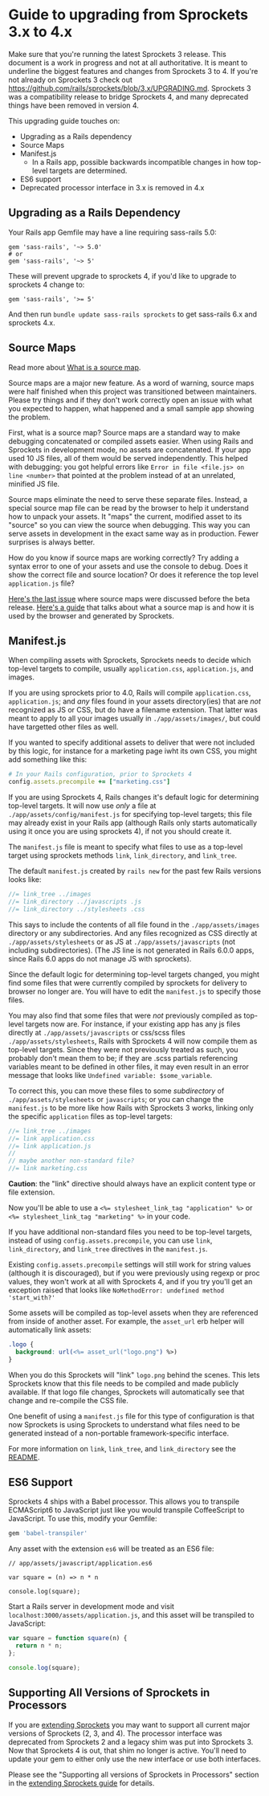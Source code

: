 # Guide to upgrading from Sprockets 3.x to 4.x

Make sure that you're running the latest Sprockets 3 release. This document is a work in progress and not at all authoritative. It is meant to underline the biggest features and changes from Sprockets 3 to 4. If you're not already on Sprockets 3 check out https://github.com/rails/sprockets/blob/3.x/UPGRADING.md. Sprockets 3 was a compatibility release to bridge Sprockets 4, and many deprecated things have been removed in version 4.

This upgrading guide touches on:

- Upgrading as a Rails dependency
- Source Maps
- Manifest.js
  - In a Rails app, possible backwards incompatible changes in how top-level targets are determined.
- ES6 support
- Deprecated processor interface in 3.x is removed in 4.x

## Upgrading as a Rails Dependency

Your Rails app Gemfile may have a line requiring sass-rails 5.0:

    gem 'sass-rails', '~> 5.0'
    # or
    gem 'sass-rails', '~> 5'

These will prevent upgrade to sprockets 4, if you'd like to upgrade to sprockets 4 change to:

    gem 'sass-rails', '>= 5'

And then run `bundle update sass-rails sprockets` to get sass-rails 6.x and sprockets 4.x.

## Source Maps

Read more about [What is a source map](https://schneems.com/2017/11/14/wtf-is-a-source-map/).

Source maps are a major new feature. As a word of warning, source maps were half finished when this project was transitioned between maintainers. Please try things and if they don't work correctly open an issue with what you expected to happen, what happened and a small sample app showing the problem.

First, what is a source map? Source maps are a standard way to make debugging concatenated or compiled assets easier. When using Rails and Sprockets in development mode, no assets are concatenated. If your app used 10 JS files, all of them would be served independently. This helped with debugging: you got helpful errors like `Error in file <file.js> on line <number>` that pointed at the problem instead of at an unrelated, minified JS file.

Source maps eliminate the need to serve these separate files. Instead, a special source map file can be read by the browser to help it understand how to unpack your assets. It "maps" the current, modified asset to its "source" so you can view the source when debugging. This way you can serve assets in development in the exact same way as in production. Fewer surprises is always better.

How do you know if source maps are working correctly? Try adding a syntax error to one of your assets and use the console to debug. Does it show the correct file and source location? Or does it reference the top level `application.js` file?

[Here's the last issue](https://github.com/rails/sprockets/issues/157) where source maps were discussed before the beta release. [Here's a guide](https://github.com/rails/sprockets/blob/master/guides/source_maps.md) that talks about what a source map is and how it is used by the browser and generated by Sprockets.

## Manifest.js

When compiling assets with Sprockets, Sprockets needs to decide which top-level targets to compile, usually `application.css`, `application.js`, and images.

If you are using sprockets prior to 4.0, Rails will compile `application.css`, `application.js`; and *any* files found in your assets directory(ies) that are _not_ recognized as JS or CSS, but do have a filename extension. That latter was meant to apply to all your images usually in `./app/assets/images/`, but could have targetted other files as well.

If you wanted to specify additional assets to deliver that were not included by this logic, for instance for a marketing page iwht its own CSS, you might add something like this:


```ruby
# In your Rails configuration, prior to Sprockets 4
config.assets.precompile += ["marketing.css"]
```

If you are using Sprockets 4, Rails changes it's default logic for determining top-level targets.  It will now use _only_ a file at `./app/assets/config/manifest.js` for specifying top-level targets; this file may already exist in your Rails app (although Rails only starts automatically using it once you are using sprockets 4), if not you should create it.

The `manifest.js` file is meant to specify what files to use as a top-level target using sprockets methods `link`, `link_directory`, and `link_tree`.

The default `manifest.js` created by `rails new` for the past few Rails versions looks like:

```js
//= link_tree ../images
//= link_directory ../javascripts .js
//= link_directory ../stylesheets .css
```

This says to include the contents of all file found in the `./app/assets/images` directory or any subdirectories. And any files recognized as CSS directly at `./app/assets/stylesheets`  or as JS at `./app/assets/javascripts` (not including subdirectories). (The JS line is not generated in Rails 6.0.0 apps, since Rails 6.0 apps do not manage JS with sprockets).

Since the default logic for determining top-level targets changed, you might find some files that were currently compiled by sprockets for delivery to browser no longer are. You will have to edit the `manifest.js` to specify those files.

You may also find that some files that were *not* previously compiled as top-level targets now are. For instance, if your existing app has any js files directly at `./app/assets/javascripts` or css/scss files `./app/assets/stylesheets`, Rails with Sprockets 4 will now compile them as top-level targets. Since they were not previously treated as such, you probably don't mean them to be; if they are .scss partials referencing variables meant to be defined in other files, it may even result in an error message that looks like `Undefined variable: $some_variable`.

To correct this, you can move these files to some _subdirectory_ of `./app/assets/stylesheets` or `javascripts`; or you can change the `manifest.js` to be more like how Rails with Sprockets 3 works, linking only the specific `application` files as top-level targets:

```js
//= link_tree ../images
//= link application.css
//= link application.js
//
// maybe another non-standard file?
//= link marketing.css
```

**Caution**: the "link" directive should always have an explicit content type or file extension.

Now you'll be able to use a `<%= stylesheet_link_tag "application" %>` or `<%= stylesheet_link_tag "marketing" %>` in your code.

If you have additional non-standard files you need to be top-level targets, instead of using `config.assets.precompile`, you can use `link`, `link_directory`, and `link_tree` directives in the `manifest.js`.

Existing `config.assets.precompile` settings will still work for string values (although it is discouraged), but if you were previously using regexp or proc values, they won't work at all with Sprockets 4, and if you try you'll get an exception raised that looks like `NoMethodError: undefined method 'start_with?'`

Some assets will be compiled as top-level assets when they are referenced from inside of another asset. For example, the `asset_url` erb helper will automatically link assets:

``` css
.logo {
  background: url(<%= asset_url("logo.png") %>)
}
```

When you do this Sprockets will "link" `logo.png` behind the scenes. This lets Sprockets know that this file needs to be compiled and made publicly available. If that logo file changes, Sprockets will automatically see that change and re-compile the CSS file.

One benefit of using a `manifest.js` file for this type of configuration is that now Sprockets is using Sprockets to understand what files need to be generated instead of a non-portable framework-specific interface.

For more information on `link`, `link_tree`, and `link_directory` see the [README](./README.md).

## ES6 Support

Sprockets 4 ships with a Babel processor. This allows you to transpile ECMAScript6 to JavaScript just like you would transpile CoffeeScript to JavaScript. To use this, modify your Gemfile:

```ruby
gem 'babel-transpiler'
```

Any asset with the extension `es6` will be treated as an ES6 file:

```es6
// app/assets/javascript/application.es6

var square = (n) => n * n

console.log(square);
```

Start a Rails server in development mode and visit `localhost:3000/assets/application.js`, and this asset will be transpiled to JavaScript:

```js
var square = function square(n) {
  return n * n;
};

console.log(square);
```

## Supporting All Versions of Sprockets in Processors

If you are [extending Sprockets](guides/extending_sprockets.md) you may want to support all current major versions of Sprockets (2, 3, and 4). The processor interface was deprecated from Sprockets 2 and a legacy shim was put into Sprockets 3. Now that Sprockets 4 is out, that shim no longer is active. You'll need to update your gem to either only use the new interface or use both interfaces.

Please see the "Supporting all versions of Sprockets in Processors" section in the [extending Sprockets guide](guides/extending_sprockets.md) for details.

